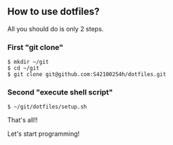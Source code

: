 ## How to use dotfiles?
All you should do is only 2 steps.
### First "git clone"
```
$ mkdir ~/git
$ cd ~/git
$ git clone git@github.com:S42100254h/dotfiles.git
```

### Second "execute shell script"
```
$ ~/git/dotfiles/setup.sh
```

That's all!!

Let's start programming!